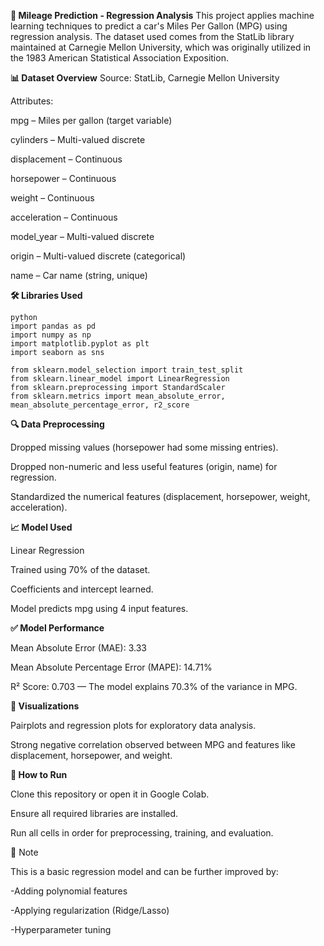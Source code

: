 **🚗 Mileage Prediction - Regression Analysis**
This project applies machine learning techniques to predict a car's Miles Per Gallon (MPG) using regression analysis. The dataset used comes from the StatLib library maintained at Carnegie Mellon University, which was originally utilized in the 1983 American Statistical Association Exposition.

**📊 Dataset Overview**
Source: StatLib, Carnegie Mellon University

Attributes:

mpg – Miles per gallon (target variable)

cylinders – Multi-valued discrete

displacement – Continuous

horsepower – Continuous

weight – Continuous

acceleration – Continuous

model_year – Multi-valued discrete

origin – Multi-valued discrete (categorical)

name – Car name (string, unique)

**🛠️ Libraries Used**
```
python
import pandas as pd
import numpy as np
import matplotlib.pyplot as plt
import seaborn as sns

from sklearn.model_selection import train_test_split
from sklearn.linear_model import LinearRegression
from sklearn.preprocessing import StandardScaler
from sklearn.metrics import mean_absolute_error, mean_absolute_percentage_error, r2_score

```
**🔍 Data Preprocessing**

Dropped missing values (horsepower had some missing entries).

Dropped non-numeric and less useful features (origin, name) for regression.

Standardized the numerical features (displacement, horsepower, weight, acceleration).

**📈 Model Used**

Linear Regression

Trained using 70% of the dataset.

Coefficients and intercept learned.

Model predicts mpg using 4 input features.

**✅ Model Performance**

Mean Absolute Error (MAE): 3.33

Mean Absolute Percentage Error (MAPE): 14.71%

R² Score: 0.703 — The model explains 70.3% of the variance in MPG.

**📌 Visualizations**

Pairplots and regression plots for exploratory data analysis.

Strong negative correlation observed between MPG and features like displacement, horsepower, and weight.

**📁 How to Run**

Clone this repository or open it in Google Colab.

Ensure all required libraries are installed.

Run all cells in order for preprocessing, training, and evaluation.

📌 Note

This is a basic regression model and can be further improved by:

-Adding polynomial features

-Applying regularization (Ridge/Lasso)

-Hyperparameter tuning
